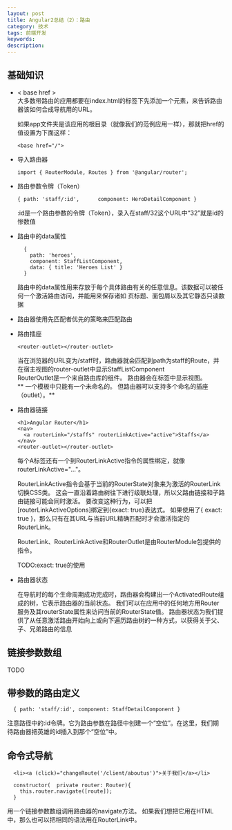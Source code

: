 ```yaml
---
layout: post
title: Angular2总结（2）：路由
category: 技术
tags: 前端开发
keywords:
description:
---
```


## 基础知识

* \< base href \>    
  大多数带路由的应用都要在index.html的<head>标签下先添加一个<base>元素，来告诉路由器该如何合成导航用的URL。

  如果app文件夹是该应用的根目录（就像我们的范例应用一样），那就把href的值设置为下面这样：    

      <base href="/">

* 导入路由器    

      import { RouterModule, Routes } from '@angular/router';

* 路由参数令牌（Token）    

      { path: 'staff/:id',      component: HeroDetailComponent }    

  :id是一个路由参数的令牌（Token），录入在staff/32这个URL中“32”就是id的惨数值    


* 路由中的data属性    

        {
          path: 'heroes',
          component: StaffListComponent,
          data: { title: 'Heroes List' }
        }    

  路由中的data属性用来存放于每个具体路由有关的任意信息。该数据可以被任何一个激活路由访问，并能用来保存诸如 页标题、面包屑以及其它静态只读数据    


* 路由器使用先匹配者优先的策略来匹配路由    

* 路由插座    

      <router-outlet></router-outlet>    

  当在浏览器的URL变为/staff时，路由器就会匹配到path为staff的Route，并在宿主视图的router-outlet中显示StaffListComponent     
  RouterOutlet是一个来自路由库的组件。 路由器会在<router-outlet>标签中显示视图。    
  ** 一个模板中只能有一个未命名的<router-outlet>。 但路由器可以支持多个命名的插座（outlet）。**



* 路由器链接    

      <h1>Angular Router</h1>
      <nav>
        <a routerLink="/staffs" routerLinkActive="active">Staffs</a>
      </nav>
      <router-outlet></router-outlet>    

  每个A标签还有一个到RouterLinkActive指令的属性绑定，就像routerLinkActive="..."。    

  RouterLinkActive指令会基于当前的RouterState对象来为激活的RouterLink切换CSS类。 这会一直沿着路由树往下进行级联处理，所以父路由链接和子路由链接可能会同时激活。 要改变这种行为，可以把[routerLinkActiveOptions]绑定到{exact: true}表达式。 如果使用了{ exact: true }，那么只有在其URL与当前URL精确匹配时才会激活指定的RouterLink。     

  RouterLink、RouterLinkActive和RouterOutlet是由RouterModule包提供的指令。    

  TODO:exact: true的使用



* 路由器状态    

  在导航时的每个生命周期成功完成时，路由器会构建出一个ActivatedRoute组成的树，它表示路由器的当前状态。 我们可以在应用中的任何地方用Router服务及其routerState属性来访问当前的RouterState值。
  路由器状态为我们提供了从任意激活路由开始向上或向下遍历路由树的一种方式，以获得关于父、子、兄弟路由的信息

## 链接参数数组    

TODO   

## 带参数的路由定义    

      { path: 'staff/:id', component: StaffDetailComponent }    

  注意路径中的:id令牌。它为路由参数在路径中创建一个“空位”。在这里，我们期待路由器把英雄的id插入到那个“空位”中。    

## 命令式导航    

      <li><a (click)="changeRoute('/client/aboutus')">关于我们</a></li>

      constructor(  private router: Router){
        this.router.navigate([route]);
      }    

  用一个链接参数数组调用路由器的navigate方法。 如果我们想把它用在HTML中，那么也可以把相同的语法用在RouterLink中。
